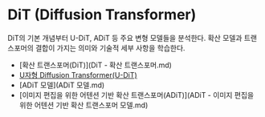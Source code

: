 # DiT (Diffusion Transformer)



DiT의 기본 개념부터 U-DiT, ADiT 등 주요 변형 모델들을 분석한다. 확산 모델과 트랜스포머의 결합이 가지는 의미와 기술적 세부 사항을 학습한다.



- [확산 트랜스포머(DiT)](DiT - 확산 트랜스포머.md)
- [U자형 Diffusion Transformer(U-DiT)](U-DiT.md)
- [ADiT 모델](ADiT 모델.md)
- [이미지 편집을 위한 어텐션 기반 확산 트랜스포머(ADiT)](ADiT - 이미지 편집을 위한 어텐션 기반 확산 트랜스포머 모델.md)


